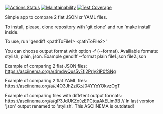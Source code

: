 [![Actions Status](https://github.com/YuraOneAndOnly/qa-auto-engineer-javascript-project-87/actions/workflows/hexlet-check.yml/badge.svg)](https://github.com/YuraOneAndOnly/qa-auto-engineer-javascript-project-87/actions)
[![Maintainability](https://api.codeclimate.com/v1/badges/7a88c12c132a36f783bf/maintainability)](https://codeclimate.com/github/YuraOneAndOnly/qa-auto-engineer-javascript-project-87/maintainability)
[![Test Coverage](https://api.codeclimate.com/v1/badges/7a88c12c132a36f783bf/test_coverage)](https://codeclimate.com/github/YuraOneAndOnly/qa-auto-engineer-javascript-project-87/test_coverage)

Simple app to compare 2 flat JSON or YAML files.

To install, please, clone repository with 'git clone' and run 'make install' inside.

To use, run 'gendiff \<pathToFile1\> \<pathToFile2\>'

You can choose output format with option -f (--format). Availiable formats: stylish, plain, json. Example gendiff --format plain file1.json file2.json 

Example of comparing 2 flat JSON files: https://asciinema.org/a/4mdwQus5vEfj2Prly2lP0fSNg

Example of comparing 2 flat YAML files: https://asciinema.org/a/J4O3JhZziGzJ04YYoYOkvzOgT

Example of comparing files with diffetent output formats: https://asciinema.org/a/gP3JdUKZo0zEPCtqaAkELim9B // In last version 'json' output renamed to 'stylish'. This ASCIINEMA is outdated!
